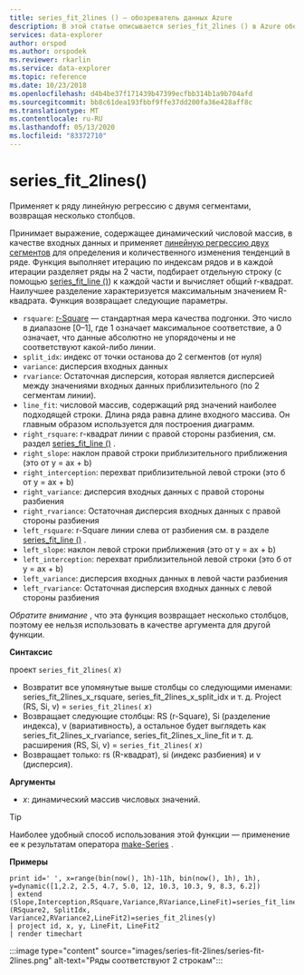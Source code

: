 ```yaml
---
title: series_fit_2lines () — обозреватель данных Azure
description: В этой статье описывается series_fit_2lines () в Azure обозреватель данных.
services: data-explorer
author: orspod
ms.author: orspodek
ms.reviewer: rkarlin
ms.service: data-explorer
ms.topic: reference
ms.date: 10/23/2018
ms.openlocfilehash: d4b4be37f171439b47399ecfbb314b1a9b704afd
ms.sourcegitcommit: bb8c61dea193fbbf9ffe37dd200fa36e428aff8c
ms.translationtype: MT
ms.contentlocale: ru-RU
ms.lasthandoff: 05/13/2020
ms.locfileid: "83372710"
---
```

# <a name="series_fit_2lines"></a>series_fit_2lines()

Применяет к ряду линейную регрессию с двумя сегментами, возвращая несколько столбцов.  

Принимает выражение, содержащее динамический числовой массив, в качестве входных данных и применяет [линейную регрессию двух сегментов](https://en.wikipedia.org/wiki/Segmented_regression) для определения и количественного изменения тенденций в ряде. Функция выполняет итерацию по индексам рядов и в каждой итерации разделяет ряды на 2 части, подбирает отдельную строку (с помощью [series_fit_line ()](series-fit-linefunction.md)) к каждой части и вычисляет общий r-квадрат. Наилучшее разделение характеризуется максимальным значением R-квадрата. Функция возвращает следующие параметры.
* `rsquare`: [r-Square](https://en.wikipedia.org/wiki/Coefficient_of_determination) — стандартная мера качества подгонки. Это число в диапазоне [0–1], где 1 означает максимальное соответствие, а 0 означает, что данные абсолютно не упорядочены и не соответствуют какой-либо линии.
* `split_idx`: индекс от точки останова до 2 сегментов (от нуля)
* `variance`: дисперсия входных данных
* `rvariance`: Остаточная дисперсия, которая является дисперсией между значениями входных данных приблизительного (по 2 сегментам линии).
* `line_fit`: числовой массив, содержащий ряд значений наиболее подходящей строки. Длина ряда равна длине входного массива. Он главным образом используется для построения диаграмм.
* `right_rsquare`: r-квадрат линии с правой стороны разбиения, см. раздел [series_fit_line ()](series-fit-linefunction.md) .
* `right_slope`: наклон правой строки приблизительного приближения (это от y = ax + b)
* `right_interception`: перехват приблизительной левой строки (это б от y = ax + b)
* `right_variance`: дисперсия входных данных с правой стороны разбиения
* `right_rvariance`: Остаточная дисперсия входных данных с правой стороны разбиения
* `left_rsquare`: r-Square линии слева от разбиения см. в разделе [series_fit_line ()](series-fit-linefunction.md) .
* `left_slope`: наклон левой строки приближения (это от y = ax + b)
* `left_interception`: перехват приблизительной левой строки (это б от y = ax + b)
* `left_variance`: дисперсия входных данных в левой части разбиения
* `left_rvariance`: Остаточная дисперсия входных данных с левой стороны разбиения

*Обратите внимание* , что эта функция возвращает несколько столбцов, поэтому ее нельзя использовать в качестве аргумента для другой функции.

**Синтаксис**

проект `series_fit_2lines(` *x*`)`
* Возвратит все упомянутые выше столбцы со следующими именами: series_fit_2lines_x_rsquare, series_fit_2lines_x_split_idx и т. д.
Project (RS, Si, v) = `series_fit_2lines(` *x*`)`
* Возвращает следующие столбцы: RS (r-Square), Si (разделение индекса), v (вариативность), а остальное будет выглядеть как series_fit_2lines_x_rvariance, series_fit_2lines_x_line_fit и т. д. расширения (RS, Si, v) = `series_fit_2lines(` *x*`)`
* Возвращает только: rs (R-квадрат), si (индекс разбиения) и v (дисперсия).
  
**Аргументы**

* *x*: динамический массив числовых значений.  

> [!TIP]
> Наиболее удобный способ использования этой функции — применение ее к результатам оператора [make-Series](make-seriesoperator.md) .

**Примеры**

<!-- csl: https://help.kusto.windows.net:443/Samples -->
```kusto
print id=' ', x=range(bin(now(), 1h)-11h, bin(now(), 1h), 1h), y=dynamic([1,2.2, 2.5, 4.7, 5.0, 12, 10.3, 10.3, 9, 8.3, 6.2])
| extend (Slope,Interception,RSquare,Variance,RVariance,LineFit)=series_fit_line(y), (RSquare2, SplitIdx, Variance2,RVariance2,LineFit2)=series_fit_2lines(y)
| project id, x, y, LineFit, LineFit2
| render timechart
```

:::image type="content" source="images/series-fit-2lines/series-fit-2lines.png" alt-text="Ряды соответствуют 2 строкам":::
